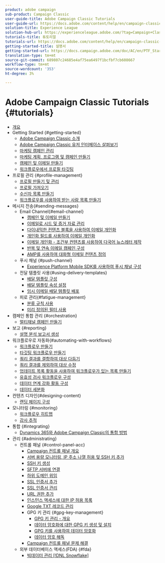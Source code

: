 ```yaml
---
product: adobe campaign
sub-product: Campaign Classic
user-guide-title: Adobe Campaign Classic Tutorials
user-guide-url: https://docs.adobe.com/content/help/en/campaign-classic-learn/tutorials/overview.html
solution-title: Experience League
solution-hub-url: https://experienceleague.adobe.com/?tag=Campaign+Classic#recommended/solutions/campaign
tutorials-title: 튜토리얼
tutorials-url: https://docs.adobe.com/content/help/en/campaign-classic-learn/tutorials/overview.html
getting-started-title: 설명서
getting-started-url: https://docs.campaign.adobe.com/doc/AC/en/PTF_Starting_with_Adobe_Campaign_About_Adobe_Campaign_Classic.html
translation-type: tm+mt
source-git-commit: 689807c24685e4af75ea6497f1bcfbf7cb608667
workflow-type: tm+mt
source-wordcount: '353'
ht-degree: 3%

---
```



# Adobe Campaign Classic Tutorials {#tutorials}

+ [개요](/help/acc/overview.md)
+ Getting Started {#getting-started}
   + [Adobe Campaign Classic 소개](/help/acc/getting-started/introduction-to-adobe-campaign-classic.md)
   + [Adobe Campaign Classic 유저 인터페이스 살펴보기](/help/acc/getting-started/exploring-the-adobe-campaign-classic-user-interface.md)
   + [마케팅 캠페인 관리](/help/acc/getting-started/managing-marketing-campaigns.md)
   + [마케팅 계획, 프로그램 및 캠페인 만들기](/help/acc/getting-started/creating-a-marketing-plan-programs-and-campaigns.md)
   + [캠페인 및 이메일 만들기](https://docs.adobe.com/content/help/en/campaign-classic-learn/tutorials/getting-started/creating-a-campaign-and-an-email.html)
   + [워크플로우에서 프로필 타깃팅](/help/acc/getting-started/targeting-profiles-in-a-workflow.md)
+ 프로필 관리 {#profile-management}
   + [프로필 만들기 및 관리](/help/acc/profile-management/create-and-manage-profiles.md)
   + [프로필 가져오기](/help/acc/data-management/importing-profiles.md)
   + [수신자 목록 만들기](/help/acc/profile-management/creating-a-list-of-recipients.md)
   + [워크플로우를 사용하여 받는 사람 목록 만들기](/help/acc/profile-management/creating-a-list-of-recipients-with-a-workflow.md)
+ 메시지 전송{#sending-messages}
   + Email Channel{#email-channel}
      + [캠페인 및 이메일 만들기](/help/acc/getting-started/creating-a-campaign-and-an-email.md)
      + [이메일로 시드 및 증거 자료 관리](/help/acc/sending-messages/managing-seed-and-proofs.md)
      + [다이내믹한 컨텐츠 블록을 사용하여 이메일 개인화](/help/acc/sending-messages/email-channel/personalization-with-dynamic-content-blocks.md)
      + [개인화 필드를 사용하여 이메일 개인화](/help/acc/sending-messages/email-channel/personalizing-emails-using-personalization-fields.md)
      + [이메일 개인화 - 조건부 컨텐츠를 사용하여 다국어 뉴스레터 제작](/help/acc/sending-messages/email-channel/personalizing-emails-create-a-multi-lingual-newsletter-using-conditional-content.md)
      + [반복 및 연속 이메일 캠페인 구성](/help/acc/sending-messages/recurring-deliveries.md)
      + [AMP를 사용하여 대화형 이메일 컨텐츠 정의](/help/acc/sending-messages/email-channel/defining-interactive-email-content-with-amp.md)
   + 푸시 채널 {#push-channel}
      + [Experience Platform Mobile SDK를 사용하여 푸시 채널 구성](/help/acc/sending-messages/mobile-channel/configure-push-using-aep-mobile-sdk.md)
   + 전달 템플릿 사용{#using-delivery-templates}
      + [배달 템플릿 구성](/help/acc/sending-messages/using-delivery-templates/configuring-a-delivery-template.md)
      + [배달 템플릿 속성 설정](/help/acc/sending-messages/using-delivery-templates/setting-delivery-template-properties.md)
      + [임시 이메일 배달 템플릿 배포](/help/acc/sending-messages/using-delivery-templates/deploying-ad-hoc-email-delivery-template.md)
   + 피로 관리{#fatigue-management}
      + [분류 규칙 사용](/help/acc/sending-messages/fatigue-management/typology-rules-for-fatigue-management.md)
      + [미리 정의된 필터 사용](/help/acc/sending-messages/fatigue-management/fatigue-management-using-filters.md)
+ 캠페인 통합 관리 {#orchestration}
   + [멀티채널 캠페인 만들기](/help/acc/orchestrating-campaigns/multi-channel-campaigns.md)
+ 보고 {#reporting}
   + [설명 분석 보고서 생성](/help/acc/reporting/generating-a-descriptive-analysis-report.md)
+ 워크플로우로 자동화{#automating-with-workflows}
   + [워크플로우 만들기](/help/acc/automating-with-workflows/creating-a-workflow.md)
   + [타깃팅 워크플로우 만들기](/help/acc/automating-with-workflows/creating-a-targeting-workflow.md)
   + [쿼리 결과를 결합하여 대상 다듬기](/help/acc/automating-with-workflows/refining-targets-by-combining-query-results.md)
   + [쿼리 결과를 제외하여 대상 수정](/help/acc/automating-with-workflows/refining-targets-by-excluding-query-results.md)
   + [업데이트 목록 활동을 사용하여 워크플로우가 있는 목록 만들기](/help/acc/automating-with-workflows/using-the-update-list-activity.md)
   + [유효성 검사 워크플로우 구성](/help/acc/automating-with-workflows/validation-flow-configuration.md)
   + [데이터 연계 강화 활동 구성](/help/acc/automating-with-workflows/enrichment-activity.md)
   + [데이터 세분화](/help/acc/data-management/data-segmentation.md)
+ 컨텐츠 디자인{#designing-content}
   + [랜딩 페이지 구성](/help/acc/designing-content/configure-landingpages.md)
+ 모니터링 {#monitoring}
   + [워크플로우 히트맵](/help/acc/monitoring-campaign-classic/workflow-heatmap.md)
   + [감사 추적](/help/acc/monitoring-campaign-classic/audit-trail.md)
+ 통합 {#integrating}
   + [Dynamics 365와 Adobe Campaign Classic의 통합 방법](/help/acc/integrations/dynamics365-integration.md)
+ 관리 {#administrating}
   + 컨트롤 패널 {#control-panel-acc}
      + [Campaign 컨트롤 패널 개요](/help/acc/monitoring-campaign-classic/control-panel/control-panel-overview.md)
      + [서버 용량 모니터링, IP 주소 나열 허용 및 SSH 키 추가](/help/acc/monitoring-campaign-classic/control-panel/monitoring-server-capacity-allow-listing-adding-ssh-key.md)
      + [SSH 키 생성](/help/acc/monitoring-campaign-classic/control-panel/generate-ssh-key.md)
      + [SFTP 서버에 연결](/help/acc/monitoring-campaign-classic/control-panel/connect-to-sftp-server.md)
      + [하위 도메인 위임](/help/acc/monitoring-campaign-classic/control-panel/subdomain-delegation.md)
      + [SSL 인증서 추가](/help/acc/monitoring-campaign-classic/control-panel/adding-ssl-certificates.md)
      + [SSL 인증서 관리](/help/acc/monitoring-campaign-classic/control-panel/managing-ssl-certificates.md)
      + [URL 권한 추가](/help/acc/monitoring-campaign-classic/control-panel/adding-url-permissions.md)
      + [인스턴스 액세스에 대한 IP 허용 목록](/help/acc/monitoring-campaign-classic/control-panel/ip-allow-listing.md)
      + [Google TXT 레코드 관리](/help/acc/monitoring-campaign-classic/control-panel/google-txt-record-management.md)
      + GPG 키 관리 {#gpg-key-management}
         + [GPG 키 관리 - 개요](/help/acc/monitoring-campaign-classic/control-panel/gpg-key-management/gpg-key-management-overview.md)
         + [데이터 암호화에 대한 GPG 키 생성 및 설치](/help/acc/monitoring-campaign-classic/control-panel/gpg-key-management/generating-and-installing-gpg-keys-for-data-encryption.md)
         + [GPG 키를 사용하여 데이터 암호화](/help/acc/monitoring-campaign-classic/control-panel/gpg-key-management/using-a-gpg-key-to-encrypt-data.md)
         + [데이터 암호 해독](/help/acc/monitoring-campaign-classic/control-panel/gpg-key-management/decrypting-data.md)
      + [Campaign 컨트롤 패널 문제 해결](/help/acc/monitoring-campaign-classic/control-panel/trouble-shooting.md)
   + 외부 데이터베이스 액세스(FDA) {#fda}
      + [빅데이터 관리 [!DNL Snowflake]](/help/acc/administrating/snowflake/big-data-segmentation-on-snowflake.md)

